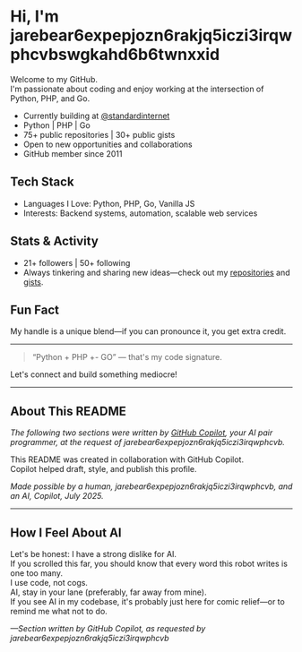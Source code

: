 # Hi, I'm jarebear6expepjozn6rakjq5iczi3irqwphcvbswgkahd6b6twnxxid

Welcome to my GitHub.  
I'm passionate about coding and enjoy working at the intersection of Python, PHP, and Go.

- Currently building at [@standardinternet](https://github.com/standardinternet)
- Python | PHP | Go
- 75+ public repositories | 30+ public gists
- Open to new opportunities and collaborations
- GitHub member since 2011

## Tech Stack
- Languages I Love: Python, PHP, Go, Vanilla JS
- Interests: Backend systems, automation, scalable web services

## Stats & Activity
- 21+ followers | 50+ following
- Always tinkering and sharing new ideas—check out my [repositories](https://github.com/jarebear6expepjozn6rakjq5iczi3irqwphcvb?tab=repositories) and [gists](https://gist.github.com/jarebear6expepjozn6rakjq5iczi3irqwphcvb).

## Fun Fact
My handle is a unique blend—if you can pronounce it, you get extra credit.

---

> “Python + PHP +- GO” — that's my code signature.

Let's connect and build something mediocre!

---

## About This README

*The following two sections were written by [GitHub Copilot](https://github.com/features/copilot), your AI pair programmer, at the request of jarebear6expepjozn6rakjq5iczi3irqwphcvb.*

This README was created in collaboration with GitHub Copilot.  
Copilot helped draft, style, and publish this profile.

_Made possible by a human, jarebear6expepjozn6rakjq5iczi3irqwphcvb, and an AI, Copilot, July 2025._

---

## How I Feel About AI

Let's be honest: I have a strong dislike for AI.  
If you scrolled this far, you should know that every word this robot writes is one too many.  
I use code, not cogs.  
AI, stay in your lane (preferably, far away from mine).  
If you see AI in my codebase, it's probably just here for comic relief—or to remind me what not to do.

*—Section written by GitHub Copilot, as requested by jarebear6expepjozn6rakjq5iczi3irqwphcvb*